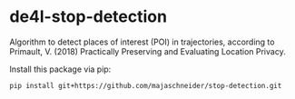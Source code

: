 # de4l-stop-detection

Algorithm to detect places of interest (POI) in trajectories, according to Primault, V. (2018) Practically Preserving and Evaluating Location Privacy.

Install this package via pip:
```bash
pip install git+https://github.com/majaschneider/stop-detection.git
```